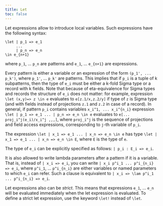 ```yaml
---
title: Let
toc: false
---
```


Let expressions allow to introduce local variables.
Such expressions have the following syntax:

```arend
\let | p_1 => e_1
     ...
     | p_n => e_n
\in e_{n+1}
```

where `p_1`, ... `p_n` are patterns and `e_1`, ... `e_{n+1}` are expressions.

Every pattern is either a variable or an expression of the form `(p_1', ... p_k')`,
where `p_1'`, ... `p_k'` are patterns. This implies that if `p_i` is a tuple of k subpatterns,
then the type of `e_i` must be either a k-fold Sigma type or a record with k fields.
Note that because of eta-equivalence for Sigma types and records the structure of
`e_i` does not matter: for example, expression `\let (x,y)=> z \in e` evaluates to
`e[z.1/x,z.2/y]` if type of `z` is Sigma type (and with fields instead of projections
`z.1` and `z.2` in case of a record). In general, if pattern `p_i` contains
variables `x_i^1, ... x_i^{n_i}` expression 
`\let | p_1 => e_1 ... | p_n => e_n \in e` evaluates to `e[... proj_i^j(e_i)/x_i^j ,,,]`,
where `proj_i^j` is the sequence of projections and field access expressions, corresponding to 
`j`-th variable of `p_i`. 

The expression `\let | x_1 => e_1 ... | x_n => e_n \in e` has type 
`\let | x_1 => e_1 ... | x_n => e_n \in E`, where `E` is the type of `e`.
 
The type of `e_i` can be explicitly specified as follows: `| p_i : E_i => e_i`.

It is also allowed to write lambda parameters after a pattern if it is a variable.
That is, instead of `| x_i => e_i`, you can write `| x_i p^i_1 ... p^i_{n_i} => e_i`,
where `p^i_1`, ... `p^i_{n_i}` are either variables or named parameters to which `e_i` can refer.
Such a clause is equivalent to `| x_i => \lam p^i_1 ... p^i_{n_i} => e_i`.

Let expressions also can be _strict_.
This means that expressions `e_1`, ... `e_n` will be evaluated immediately when the let expression is evaluated.
To define a strict let expression, use the keyword `\let!` instead of `\let`.
